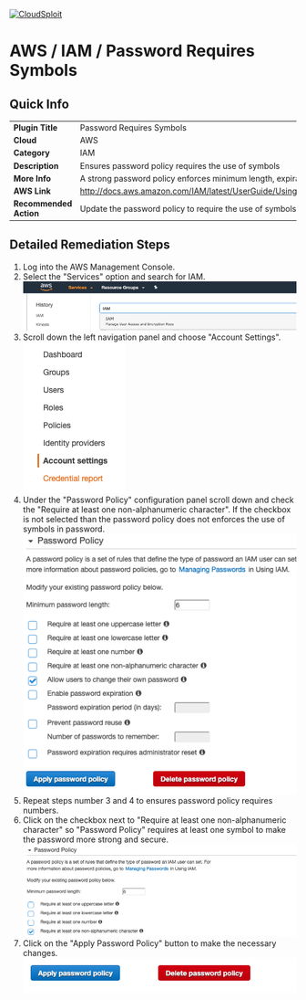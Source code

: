 [![CloudSploit](https://cloudsploit.com/img/logo-new-big-text-100.png "CloudSploit")](https://cloudsploit.com)

# AWS / IAM / Password Requires Symbols

## Quick Info

| | |
|-|-|
| **Plugin Title** | Password Requires Symbols |
| **Cloud** | AWS |
| **Category** | IAM |
| **Description** | Ensures password policy requires the use of symbols |
| **More Info** | A strong password policy enforces minimum length, expirations, reuse, and symbol usage |
| **AWS Link** | http://docs.aws.amazon.com/IAM/latest/UserGuide/Using_ManagingPasswordPolicies.html |
| **Recommended Action** | Update the password policy to require the use of symbols |

## Detailed Remediation Steps
1. Log into the AWS Management Console.
2. Select the "Services" option and search for IAM. </br><img src="/resources/aws/iam/password-requires-symbols/step2.png"/>
3. Scroll down the left navigation panel and choose "Account Settings". </br><img src="/resources/aws/iam/password-requires-symbols/step3.png"/>
4. Under the "Password Policy" configuration panel scroll down and check the "Require at least one non-alphanumeric character". If the checkbox is not selected than the password policy does not  enforces the use of symbols in password.</br><img src="/resources/aws/iam/password-requires-symbols/step4.png"/>
5. Repeat steps number 3 and 4 to ensures password policy requires numbers.</br>
6. Click on the checkbox next to "Require at least one non-alphanumeric character" so "Password Policy" requires at least one symbol to make the password more strong and secure. </br> <img src="/resources/aws/iam/password-requires-symbols/step6.png"/>
7. Click on the "Apply Password Policy" button to make the necessary changes.</br><img src="/resources/aws/iam/password-requires-symbols/step7.png"/>
